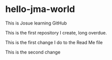 # hello-jma-world
This is Josue learning GitHub

This is the first repository I create, long overdue.

This is the first change I do to the Read Me file

This is the second change
